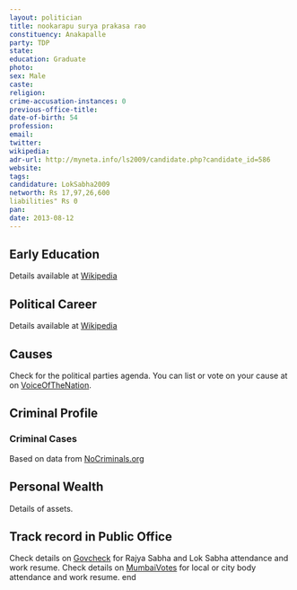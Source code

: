 ```yaml
---
layout: politician
title: nookarapu surya prakasa rao
constituency: Anakapalle 
party: TDP
state: 
education: Graduate
photo: 
sex: Male
caste: 
religion: 
crime-accusation-instances: 0
previous-office-title: 
date-of-birth: 54
profession: 
email: 
twitter: 
wikipedia: 
adr-url: http://myneta.info/ls2009/candidate.php?candidate_id=586
website: 
tags: 
candidature: LokSabha2009
networth: Rs 17,97,26,600
liabilities" Rs 0
pan: 
date: 2013-08-12
---
```


## Early Education
Details available at [Wikipedia](http://www.wikipedia.org/wiki/)

## Political Career
Details available at [Wikipedia](http://www.wikipedia.org/wiki/)

## Causes 
Check for the political parties agenda. You can list or vote on your cause at on [VoiceOfTheNation](http://www.voiceofthenation.org).

## Criminal Profile

### Criminal Cases
Based on data from [NoCriminals.org](http://www.nocriminals.org)

## Personal Wealth
Details of assets.

## Track record in Public Office
Check details on [Govcheck](http://www.govcheck.org) for Rajya Sabha and Lok Sabha attendance and work resume. Check details on [MumbaiVotes](http://www.mumbaivotes.org) for local or city body attendance and work resume.
	end
